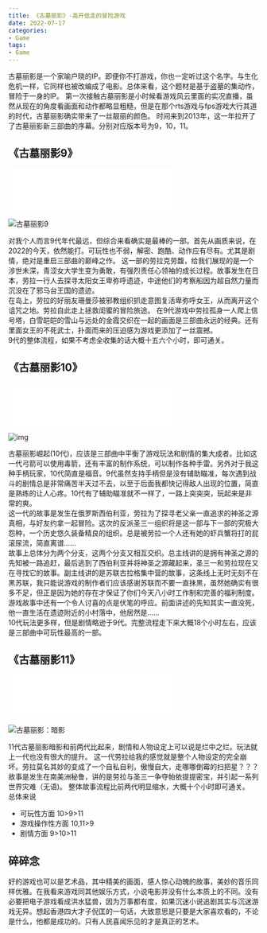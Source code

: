 ```yaml
---
title: 《古墓丽影》-高开低走的冒险游戏
date: 2022-07-17
categories:
- Game
tags:
- Game
---
```


古墓丽影是一个家喻户晓的IP。即便你不打游戏，你也一定听过这个名字。与生化危机一样，它同样也被改编成了电影。总体来看，这个题材是基于盗墓的集动作，冒险于一身的IP。
第一次接触古墓丽影是小时候看游戏风云里面的实况直播，虽然从现在的角度看画面和动作都略显粗糙，但是在那个rts游戏与fps游戏大行其道的时代，古墓丽影确实带来了一丝靓丽的颜色。
时间来到2013年，这一年拉开了了古墓丽影新三部曲的序幕。分别对应版本号为9，10，11。

## 《古墓丽影9》

<iframe frameborder="no" border="0" marginwidth="0" marginheight="0" width=330 height=86 src="//music.163.com/outchain/player?type=2&id=26063809&auto=1&height=66"></iframe>

![古墓丽影9](https://imgs.ali213.net/oday/uploadfile/2012/10/24/xu001.jpg)

对我个人而言9代年代最远，但综合来看确实是最棒的一部。首先从画质来说，在2022的今天，依然能打。可玩性也不弱，解密、跑酷、动作应有尽有。尤其是剧情，绝对是重启三部曲的巅峰之作。
这一部的劳拉克劳馥，给我们展现的是一个涉世未深，青涩女大学生变为勇敢，有强烈责任心领袖的成长过程。故事发生在日本，劳拉一行人去探寻太阳女王卑弥呼遗迹，中途他们的考察船因为超自然力量而沉没在了邪马台王国的遗迹。   
在岛上，劳拉的好丽友珊曼莎被邪教组织抓走意图复活卑弥呼女王，从而离开这个诅咒之地。劳拉自此走上拯救闺蜜的冒险旅途。
在9代游戏中劳拉孤身一人爬上信号塔，白雪皑皑的雪山与远处的金霞交织在一起的画面是三部曲永远的经典。还有里面女王的不死武士，扑面而来的压迫感为游戏更添加了一丝震撼。  
9代的整体流程，如果不考虑全收集的话大概十五六个小时，即可通关。

## 《古墓丽影10》



<iframe frameborder="no" border="0" marginwidth="0" marginheight="0" width=330 height=86 src="//music.163.com/outchain/player?type=2&id=36103119&auto=1&height=66"></iframe>

![img](http://gp-dev.cdn.bcebos.com/dump/16310875633630?x-bce-process=image/resize,m_fill,align_50,w_382,h_215)

古墓丽影崛起(10代)，应该是三部曲中平衡了游戏玩法和剧情的集大成者。比如这一代弓箭可以使用毒箭，还有丰富的制作系统，可以制作各种手雷。另外对于我这种手柄玩家，10代简直是福音。9代虽然支持手柄但是没有辅助瞄准，每次遇到战斗的剧情总是非常痛苦半天过不去，以至于后面我都快记得敌人出现的位置，简直是熟练的让人心疼。10代有了辅助瞄准就不一样了，一路上突突突，玩起来是非常的爽。  
这一代的故事是发生在俄罗斯西伯利亚，劳拉为了探寻老父亲一直追求的神圣之源真相，与好友约拿一起冒险。这次的反派圣三一组织将是这一部与下一部的究极大怨种，一个历史悠久装备精良的组织。总是被劳拉一个人还有她的虾兵蟹将打的屁滚尿流，简直离谱……  
故事上总体分为两个分支，这两个分支又相互交织。总主线讲的是拥有神圣之源的先知被一路追赶，最后逃到了西伯利亚并将神圣之源藏起来，圣三一和劳拉现在又在寻找它的故事。副主线讲的是苏联古拉格集中营的故事，这条线上无时无刻不在黑苏联，我只能说游戏的制作者们应该感谢苏联而不要一直抹黑，虽然她确实有很多不足，但正是因为她的存在才保证了你们今天八小时工作制和完善的福利制度。  
游戏故事中还有一个令人讨喜的点是伏笔的呼应。前面讲述的先知其实一直没死，他一直生活在遗迹附近的小村落中，他居然是……  
10代玩法更多样，但是剧情略逊于9代。完整流程走下来大概18个小时左右，应该是三部曲中可玩性最高的一部。

## 《古墓丽影11》

<iframe frameborder="no" border="0" marginwidth="0" marginheight="0" width=330 height=86 src="//music.163.com/outchain/player?type=2&id=1311886189&auto=1&height=66"></iframe>

![古墓丽影：暗影](https://imgs.ali213.net/oday/uploadfile/2018/04/27/2018042795529158.jpg)

11代古墓丽影暗影和前两代比起来，剧情和人物设定上可以说是烂中之烂。玩法就上一代也没有很大的提升。
这一代劳拉给我的感觉就是整个人物设定的完全崩坏。劳拉莫名其妙的变成了一个自私自利，傲慢自大，走哪哪倒霉的扫把星？？？  
故事是发生在南美洲秘鲁，讲的是劳拉与圣三一争夺帕依提提密宝，并引起一系列世界灾难（无语)。
整体故事流程比前两代明显缩水，大概十个小时即可通关。  
总体来说  
* 可玩性方面 10>9>11
* 游戏操作性方面 10,11>9
* 剧情方面 9>10>11

## 碎碎念

好的游戏也可以是艺术品，其中精美的画面，感人惊心动魄的故事，美妙的音乐同样优雅。在我看来游戏同其他娱乐方式，小说电影并没有什么本质上的不同。没有必要把电子游戏看成洪水猛兽，因为万事都有度，如果沉迷小说追剧其实与沉迷游戏无异。想起香港四大才子倪匡的一句话，大致意思是只要是大家喜欢看的，不论是什么，他都是成功的。只有人民喜闻乐见的才是真正的艺术。